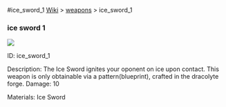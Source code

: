 #ice_sword_1
<a href="/wiki.html">Wiki</a> > <a href="/posts/wiki/weapons">weapons</a> > <a>ice_sword_1</a>
<div class="iteminfo">
<h3>ice sword 1</h3>
<img class="pixelimage" src="https://dragon-force-studio.com/images/EF_wiki/ice_sword_1.png">

<a class="iteminfoitem">ID: ice_sword_1</a></div>
Description: The Ice Sword ignites your oponent on ice upon contact.  This weapon is only obtainable via a pattern(blueprint), crafted in the dracolyte forge. 
Damage: 10 

Materials: Ice Sword